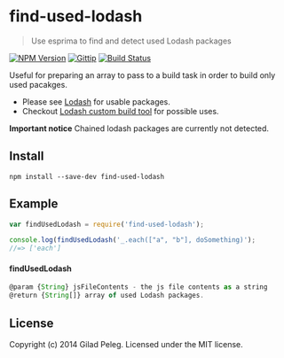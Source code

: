 # find-used-lodash
> Use esprima to find and detect used Lodash packages

[![NPM Version](http://img.shields.io/npm/v/find-used-lodash.svg)](https://npmjs.org/package/find-used-lodash)
[![Gittip](http://img.shields.io/gittip/pgilad.svg)](https://www.gittip.com/pgilad/)
[![Build Status](http://img.shields.io/travis/pgilad/find-used-lodash.svg)](https://travis-ci.org/pgilad/find-used-lodash)

Useful for preparing an array to pass to a build task in order to build only used pacakges.

* Please see [Lodash](http://lodash.com/) for usable packages.
* Checkout [Lodash custom build tool](http://lodash.com/custom-builds) for possible uses.

**Important notice** Chained lodash packages are currently not detected.

## Install

```
npm install --save-dev find-used-lodash
```

## Example

```js
var findUsedLodash = require('find-used-lodash');

console.log(findUsedLodash('_.each(["a", "b"], doSomething)');
//=> ['each']
```

#### findUsedLodash

```js
@param {String} jsFileContents - the js file contents as a string
@return {String[]} array of used Lodash packages.
```

## License
Copyright (c) 2014 Gilad Peleg. Licensed under the MIT license.
